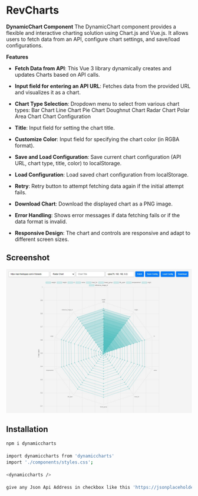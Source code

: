 # RevCharts

**DynamicChart Component**
The DynamicChart component provides a flexible and interactive charting solution using Chart.js and Vue.js. It allows users to fetch data from an API, configure chart settings, and save/load configurations.

**Features**
- **Fetch Data from API**: This Vue 3 library dynamically creates and updates Charts based on API calls.
- **Input field for entering an API URL**: Fetches data from the provided URL and visualizes it as a chart.
- **Chart Type Selection**: Dropdown menu to select from various chart types:
Bar Chart
Line Chart
Pie Chart
Doughnut Chart
Radar Chart
Polar Area Chart
Chart Configuration

- **Title**: Input field for setting the chart title.
- **Customize Color**: Input field for specifying the chart color (in RGBA format).
- **Save and Load Configuration**: Save current chart configuration (API URL, chart type, title, color) to localStorage.
- **Load Configuration**: Load saved chart configuration from localStorage.
- **Retry**: Retry button to attempt fetching data again if the initial attempt fails.
- **Download Chart**: Download the displayed chart as a PNG image.
- **Error Handling**: Shows error messages if data fetching fails or if the data format is invalid.
- **Responsive Design**: The chart and controls are responsive and adapt to different screen sizes.

## Screenshot

![Screenshot](revCharts.jpg)



## Installation

```sh
npm i dynamiccharts

import dynamiccharts from 'dynamiccharts'
import './components/styles.css';

<dynamiccharts />

give any Json Api Address in checkbox like this 'https://jsonplaceholder.typicode.com/posts' and click Fetch


